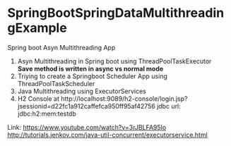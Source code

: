 # SpringBootSpringDataMultithreadingExample
Spring boot Asyn Multithreading App

1. Asyn Multithreading in Spring boot using ThreadPoolTaskExecutor 
   <br><b> Save method is written in async vs normal mode</b>
2. Triying to create a Springboot Scheduler App using ThreadPoolTaskScheduler
3. Java Multithreading using ExecutorServices
4. H2 Console at http://localhost:9089/h2-console/login.jsp?jsessionid=d22fc1a912caffefca950ff95af42756
jdbc url: jdbc:h2:mem:testdb

Link: https://www.youtube.com/watch?v=3rJBLFA95Io
http://tutorials.jenkov.com/java-util-concurrent/executorservice.html

